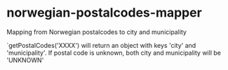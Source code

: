 # norwegian-postalcodes-mapper
Mapping from Norwegian postalcodes to city and municipality

`getPostalCodes('XXXX') will return an object with keys 'city' and 'municipality'. If postal code is unknown, both city and municipality will be 'UNKNOWN' 
